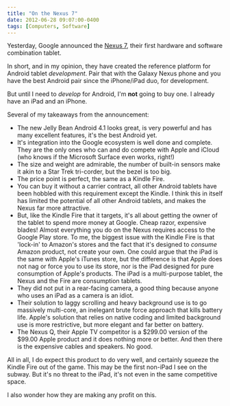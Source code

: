 ```yaml
---
title: "On the Nexus 7"
date: 2012-06-28 09:07:00-0400
tags: [Computers, Software]
---
```


Yesterday, Google announced the [Nexus 7](http://www.google.com/nexus/#/7), their first hardware and software combination tablet.

In short, and in my opinion, they have created the reference platform for Android tablet *development*. Pair that with the Galaxy Nexus phone and you have the best Android pair since the iPhone/iPad duo, for development.

But until I need to *develop* for Android, I'm **not** going to buy one. I already have an iPad and an iPhone.

Several of my takeaways from the announcement:

* The new Jelly Bean Android 4.1 looks great, is very powerful and has many excellent features, it's the best Android yet.
* It's integration into the Google ecosystem is well done and complete. They are the only ones who can and do compete with Apple and iCloud (who knows if the Microsoft Surface even works, right!)
* The size and weight are admirable, the number of built-in sensors make it akin to a Star Trek tri-corder, but the bezel is too big.
* The price point is perfect, the same as a Kindle Fire.
* You can buy it without a carrier contract, all other Android tablets have been hobbled with this requirement except the Kindle. I think this in itself has limited the potential of all other Android tablets, and makes the Nexus far more attractive.
* But, like the Kindle Fire that it targets, it's all about getting the owner of the tablet to spend more money at Google. Cheap razor, expensive blades! Almost everything you do on the Nexus requires access to the Google Play store. To me, the biggest issue with the Kindle Fire is that 'lock-in' to Amazon's stores and the fact that it's designed to *consume* Amazon product, not create your own. One could argue that the iPad is the same with Apple's iTunes store, but the difference is that Apple does not nag or force you to use its store, nor is the iPad designed for pure consumption of Apple's products. The iPad is a multi-purpose tablet, the Nexus and the Fire are consumption tablets.
* They did not put in a rear-facing camera, a good thing because anyone who uses an iPad as a camera is an idiot.
* Their solution to laggy scrolling and heavy background use is to go massively multi-core, an inelegant brute force approach that kills battery life. Apple's solution that relies on native coding and limited background use is more restrictive, but more elegant and far better on battery.
* The Nexus Q, their Apple TV competitor is a $299.00 version of the $99.00 Apple product and it does nothing more or better. And then there is the expensive cables and speakers. No good.

All in all, I do expect this product to do very well, and certainly squeeze the Kindle Fire out of the game. This may be the first non-iPad I see on the subway. But it's no threat to the iPad, it's not even in the same competitive space.

I also wonder how they are making any profit on this.
